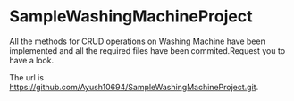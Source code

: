 # SampleWashingMachineProject

All the methods for CRUD operations on Washing Machine have been implemented and all the required files have been commited.Request you to have a look.

The url is https://github.com/Ayush10694/SampleWashingMachineProject.git.
